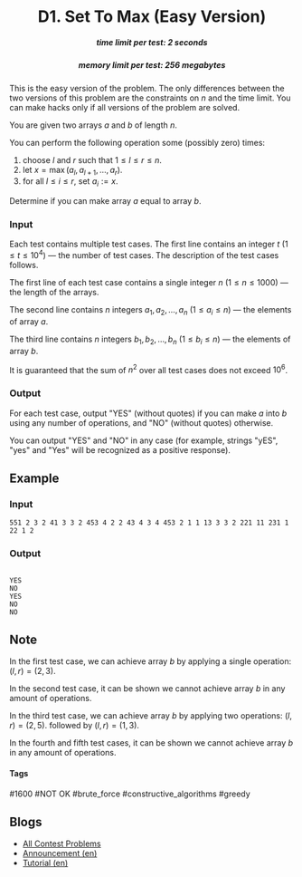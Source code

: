 <h1 style='text-align: center;'> D1. Set To Max (Easy Version)</h1>

<h5 style='text-align: center;'>time limit per test: 2 seconds</h5>
<h5 style='text-align: center;'>memory limit per test: 256 megabytes</h5>

This is the easy version of the problem. The only differences between the two versions of this problem are the constraints on $n$ and the time limit. You can make hacks only if all versions of the problem are solved.

You are given two arrays $a$ and $b$ of length $n$.

You can perform the following operation some (possibly zero) times: 

1. choose $l$ and $r$ such that $1 \leq l \leq r \leq n$.
2. let $x=\max(a_l,a_{l+1},\ldots,a_r)$.
3. for all $l \leq i \leq r$, set $a_i := x$.

Determine if you can make array $a$ equal to array $b$.

### Input

Each test contains multiple test cases. The first line contains an integer $t$ ($1 \leq t \leq 10^4$) — the number of test cases. The description of the test cases follows.

The first line of each test case contains a single integer $n$ ($1 \le n \le 1000$) — the length of the arrays.

The second line contains $n$ integers $a_1, a_2, \ldots, a_n$ ($1 \le a_i \le n$) — the elements of array $a$.

The third line contains $n$ integers $b_1, b_2, \ldots, b_n$ ($1 \le b_i \le n$) — the elements of array $b$.

It is guaranteed that the sum of $n^2$ over all test cases does not exceed $10^6$.

### Output

For each test case, output "YES" (without quotes) if you can make $a$ into $b$ using any number of operations, and "NO" (without quotes) otherwise.

You can output "YES" and "NO" in any case (for example, strings "yES", "yes" and "Yes" will be recognized as a positive response).

## Example

### Input


```text
551 2 3 2 41 3 3 2 453 4 2 2 43 4 3 4 453 2 1 1 13 3 3 2 221 11 231 1 22 1 2
```
### Output

```text

YES
NO
YES
NO
NO

```
## Note

In the first test case, we can achieve array $b$ by applying a single operation: $(l,r)=(2,3)$.

In the second test case, it can be shown we cannot achieve array $b$ in any amount of operations.

In the third test case, we can achieve array $b$ by applying two operations: $(l,r)=(2,5)$. followed by $(l,r)=(1,3)$.

In the fourth and fifth test cases, it can be shown we cannot achieve array $b$ in any amount of operations.



#### Tags 

#1600 #NOT OK #brute_force #constructive_algorithms #greedy 

## Blogs
- [All Contest Problems](../Codeforces_Round_914_(Div._2).md)
- [Announcement (en)](../blogs/Announcement_(en).md)
- [Tutorial (en)](../blogs/Tutorial_(en).md)
